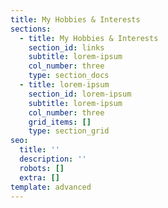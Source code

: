 ```yaml
---
title: My Hobbies & Interests
sections:
  - title: My Hobbies & Interests
    section_id: links
    subtitle: lorem-ipsum
    col_number: three
    type: section_docs
  - title: lorem-ipsum
    section_id: lorem-ipsum
    subtitle: lorem-ipsum
    col_number: three
    grid_items: []
    type: section_grid
seo:
  title: ''
  description: ''
  robots: []
  extra: []
template: advanced
---
```

